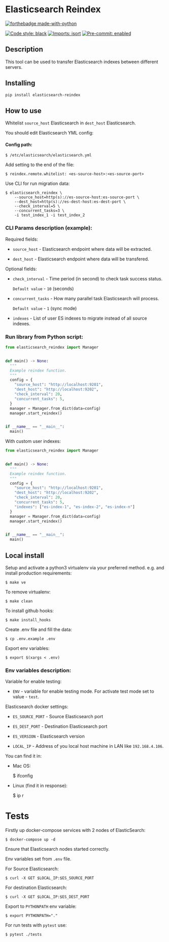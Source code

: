 Elasticsearch Reindex
====================

[![forthebadge made-with-python](http://ForTheBadge.com/images/badges/made-with-python.svg)](https://www.python.org/)

[![Code style: black](https://img.shields.io/badge/code%20style-black-000000.svg)](https://github.com/psf/black)
[![Imports: isort](https://img.shields.io/badge/%20imports-isort-%231674b1?style=flat&labelColor=ef8336)](https://pycqa.github.io/isort/)
[![Pre-commit: enabled](https://img.shields.io/badge/pre--commit-enabled-brightgreen?logo=pre-commit&logoColor=white&style=flat)](https://github.com/pre-commit/pre-commit)

## Description
This tool can be used to transfer Elasticsearch indexes between different servers.

## Installing

```bash
pip install elasticsearch-reindex
```

How to use
-------------

Whitelist `source_host` Elasticsearch  in `dest_host` Elasticsearch.

You should edit Elasticsearch YML config:

#### Config path:

    $ /etc/elasticsearch/elasticsearch.yml

Add setting to the end of the file:

    $ reindex.remote.whitelist: <es-source-host>:<es-source-port>

Use CLI for run migration data:


    $ elasticsearch_reindex \
        --source_host=http(s)://es-source-host:es-source-port \
        --dest_host=http(s)://es-dest-host:es-dest-port \
        --check_interval=5 \
        --concurrent_tasks=3 \
        -i test_index_1 -i test_index_2 


### CLI Params description (example):

Required fields:

* `source_host` - Elasticsearch endpoint where data will be extracted.

* `dest_host` - Elasticsearch endpoint where data will be transfered.

Optional fields:

* `check_interval` - Time period (in second) to check task success status.

    `Default value` - `10` (seconds)

* `concurrent_tasks` - How many parallel task Elasticsearch will process.

    `Default value` - `1` (sync mode)

* `indexes` - List of user ES indexes to migrate instead of all source indexes.


### Run library from Python script:

```python
from elasticsearch_reindex import Manager


def main() -> None:
  """
  Example reindex function.
  """
  config = {
    "source_host": "http://localhost:9201",
    "dest_host": "http://localhost:9202",
    "check_interval": 20,
    "concurrent_tasks": 5,
  }
  manager = Manager.from_dict(data=config)
  manager.start_reindex()


if __name__ == "__main__":
  main()

```

With custom user indexes:
```python
from elasticsearch_reindex import Manager


def main() -> None:
  """
  Example reindex function.
  """
  config = {
    "source_host": "http://localhost:9201",
    "dest_host": "http://localhost:9202",
    "check_interval": 20,
    "concurrent_tasks": 5,
    "indexes": ["es-index-1", "es-index-2", "es-index-n"]
  }
  manager = Manager.from_dict(data=config)
  manager.start_reindex()


if __name__ == "__main__":
  main()

```

Local install
-------------

Setup and activate a python3 virtualenv via your preferred method. e.g. and install production requirements:

    $ make ve

To remove virtualenv:

    $ make clean

To install github hooks:

    $ make install_hooks

Create .env file and fill the data:

    $ cp .env.example .env

Export env variables:

    $ export $(xargs < .env)

### Env variables description:

Variable for enable testing:

* `ENV` - variable for enable testing mode.
For activate test mode set to value - `test`.

Elasticsearch docker settings:

* `ES_SOURCE_PORT` - Source Elasticsearch port


* `ES_DEST_PORT` - Destination Elasticsearch port


* `ES_VERSION` - Elasticsearch version


* `LOCAL_IP` - Address of you local host machine in LAN like `192.168.4.106`.

You can find it in:

* Mac OS:


    $ ifconfig

* Linux (find it in response):


    $ ip r

Tests
======================
Firstly up docker-compose services with 2 nodes of ElasticSearch:

    $ docker-compose up -d

Ensure that Elasticsearch nodes started correctly.

Env variables set from `.env` file.

For Source Elasticsearch:

    $ curl -X GET $LOCAL_IP:$ES_SOURCE_PORT


For destination Elasticsearch:

    $ curl -X GET $LOCAL_IP:$ES_DEST_PORT


Export to `PYTHONPATH` env variable:

    $ export PYTHONPATH="."

For run tests with `pytest` use:

    $ pytest ./tests

